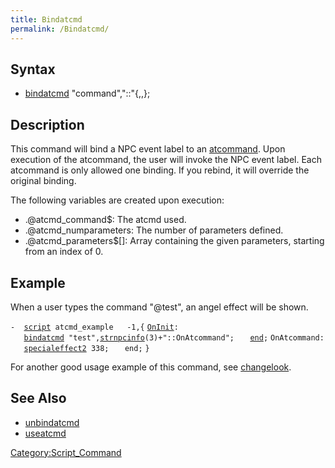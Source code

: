 ```yaml
---
title: Bindatcmd
permalink: /Bindatcmd/
---
```


Syntax
------

-   [bindatcmd](/bindatcmd "wikilink") "command","<NPC object name>::<event label>"{,<atcommand level>,<charcommand level>};

Description
-----------

This command will bind a NPC event label to an [atcommand](/atcommand "wikilink"). Upon execution of the atcommand, the user will invoke the NPC event label. Each atcommand is only allowed one binding. If you rebind, it will override the original binding.

The following variables are created upon execution:

-   .@atcmd_command$: The atcmd used.
-   .@atcmd_numparameters: The number of parameters defined.
-   .@atcmd_parameters$\[\]: Array containing the given parameters, starting from an index of 0.

Example
-------

When a user types the command "@test", an angel effect will be shown.

`-  `[`script`](/Basic_Scripting#NPC "wikilink")` atcmd_example   -1,{`
[`OnInit`](/OnInit "wikilink")`:`
`   `[`bindatcmd`](/bindatcmd "wikilink")` "test",`[`strnpcinfo`](/strnpcinfo "wikilink")`(3)+"::OnAtcommand";`
`   `[`end`](/end "wikilink")`;`
`OnAtcommand:`
`   `[`specialeffect2`](/specialeffect2 "wikilink")` 338;`
`   end;`
`}`

For another good usage example of this command, see [changelook](/changelook "wikilink").

See Also
--------

-   [unbindatcmd](/unbindatcmd "wikilink")
-   [useatcmd](/useatcmd "wikilink")

[Category:Script_Command](/Category:Script_Command "wikilink")